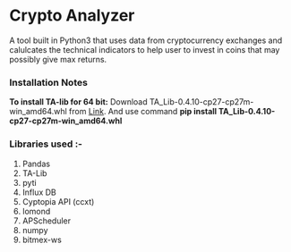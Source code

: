 # Crypto Analyzer

A tool built in Python3 that uses data from cryptocurrency exchanges and calulcates the technical indicators to help user to invest in coins that may possibly give max returns.

### Installation Notes 

**To install TA-lib for 64 bit:**
Download TA_Lib-0.4.10-cp27-cp27m-win_amd64.whl from [Link](http://www.lfd.uci.edu/~gohlke/pythonlibs/#ta-lib).
And use command **pip install TA_Lib-0.4.10-cp27-cp27m-win_amd64.whl**

### Libraries used :-
1. Pandas
2. TA-Lib
3. pyti
4. Influx DB
5. Cyptopia API (ccxt)
6. lomond
7. APScheduler
8. numpy
9. bitmex-ws
